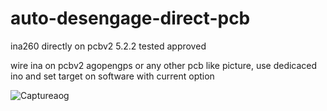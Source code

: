 
# auto-desengage-direct-pcb
ina260 directly on pcbv2 5.2.2  tested approved


wire ina on pcbv2 agopengps or any other pcb like picture, use dedicaced ino and set target on software with current option

![Captureaog](https://user-images.githubusercontent.com/32975584/149010658-e502bc04-3fe7-4f5e-a3ba-e589d4b53977.png)

